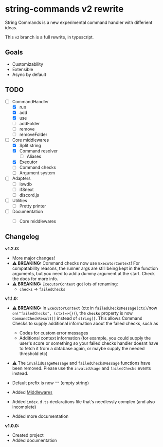 # string-commands v2 rewrite

String Commands is a new experimental command handler with differient ideas.

This `v2` branch is a full rewrite, in typescript.

## Goals

- Customizability
- Extensible
- Async by default

## TODO

- [ ] CommandHandler
  - [x] run
  - [x] add
  - [x] use
  - [ ] addFolder
  - [ ] remove
  - [ ] removeFolder
- [ ] Core middlewares
  - [x] Split string
  - [x] Command resolver
    - [ ] Aliases
  - [x] Executor
  - [ ] Command checks
  - [ ] Argument system
- [ ] Adapters
  - [ ] lowdb
  - [ ] i18next
  - [ ] discord.js
- [ ] Utilities
  - [ ] Pretty printer
- [ ] Documentation
  - [ ] Core middlewares



## Changelog

**v1.2.0:**

- More major changes!
- :warning: **BREAKING:** Command checks now use `ExecutorContext`! For compatability reasons, the runner args are still being kept in the function arguments, but you need to add a dummy argument at the start. Check the docs for more info.
- :warning: **BREAKING:** `ExecutorContext` got lots of renaming:
  - `checks` => `failedChecks`

**v1.1.0:**

- :warning: **BREAKING:** In `ExecutorContext` (ctx in `failedChecksMessage(ctx)`/now `on("failedChecks", (ctx)=>{})`), the **`checks`** property is now `CommandCheckResult[]` instead of `string[]`. This allows Command Checks to supply additional information about the failed checks, such as
  - Codes for custom error messages
  - Additional context information (for example, you could supply the user's score or something so your failed checks handler doesnt have to fetch it from a database again, or maybe supply the needed threshold etc)
- :warning: The `invalidUsageMessage` and `failedChecksMessage` functions have been removed. Please use the `invalidUsage` and `failedChecks` events instead.
- Default prefix is now `""` (empty string)

- Added [Middlewares](./docs/Middlewares.md)
- Added `index.d.ts` declarations file that's needlessly complex (and also incomplete)
- Added more documentation

**v1.0.0:**

- Created project
- Added documentation
